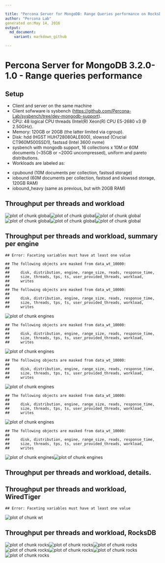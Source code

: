 ```yaml
---

title: "Percona Server for MongoDB: Range Queries performance on RocksDB and WiredTiger"
author: "Percona Lab"
generated on:May 14, 2016
output:
  md_document:
    variant: markdown_github

---
```



# Percona Server for MongoDB 3.2.0-1.0 - Range queries performance 

## Setup

* Client and server on the same machine 
* Client sofwware is sysbench (https://github.com/Percona-Lab/sysbench/tree/dev-mongodb-support).
* CPU: 48 logical CPU threads (Intel(R) Xeon(R) CPU E5-2680 v3 @ 2.50GHz). 
* Memory: 120GB or 20GB (the latter limited via cgroup).
* Disk: hdd (HGST HUH728080ALE600), slowssd (Crucial CT960M500SSD1), fastssd (Intel 3600 nvme) 
* sysbench with mongodb support, 16 collections x 10M or 60M documents (~35GB or ~200G uncompressed), uniform and pareto distributions. 
* Workloads are labeled as:
- cpubound (10M documents per collection, fastssd storage)
- iobound (60M documents per collection, fastssd and slowssd storage, 120GB RAM)
- iobound_heavy (same as previous, but with 20GB RAM)

## Throughput per threads and workload

![plot of chunk global](figure/global-1.png)![plot of chunk global](figure/global-2.png)![plot of chunk global](figure/global-3.png)![plot of chunk global](figure/global-4.png)![plot of chunk global](figure/global-5.png)![plot of chunk global](figure/global-6.png)

## Throughput per threads and workload, summary per engine


```
## Error: Faceting variables must have at least one value
```

```
## The following objects are masked from data_wt_10000:
## 
##     disk, distribution, engine, range_size, reads, response_time,
##     size, threads, tps, ts, user_provided_threads, workload,
##     writes
## 
## The following objects are masked from data_wt_10000:
## 
##     disk, distribution, engine, range_size, reads, response_time,
##     size, threads, tps, ts, user_provided_threads, workload,
##     writes
```

![plot of chunk engines](figure/engines-1.png)

```
## The following objects are masked from data_wt_10000:
## 
##     disk, distribution, engine, range_size, reads, response_time,
##     size, threads, tps, ts, user_provided_threads, workload,
##     writes
```

![plot of chunk engines](figure/engines-2.png)

```
## The following objects are masked from data_wt_10000:
## 
##     disk, distribution, engine, range_size, reads, response_time,
##     size, threads, tps, ts, user_provided_threads, workload,
##     writes
```

![plot of chunk engines](figure/engines-3.png)

```
## The following objects are masked from data_wt_10000:
## 
##     disk, distribution, engine, range_size, reads, response_time,
##     size, threads, tps, ts, user_provided_threads, workload,
##     writes
```

![plot of chunk engines](figure/engines-4.png)

```
## The following objects are masked from data_wt_10000:
## 
##     disk, distribution, engine, range_size, reads, response_time,
##     size, threads, tps, ts, user_provided_threads, workload,
##     writes
```

![plot of chunk engines](figure/engines-5.png)![plot of chunk engines](figure/engines-6.png)

## Throughput per threads and workload, details. 
## Throughput per threads and workload, WiredTiger


```
## Error: Faceting variables must have at least one value
```

![plot of chunk wt](figure/wt-1.png)

## Throughput per threads and workload, RocksDB

![plot of chunk rocks](figure/rocks-1.png)![plot of chunk rocks](figure/rocks-2.png)![plot of chunk rocks](figure/rocks-3.png)![plot of chunk rocks](figure/rocks-4.png)![plot of chunk rocks](figure/rocks-5.png)![plot of chunk rocks](figure/rocks-6.png)![plot of chunk rocks](figure/rocks-7.png)
